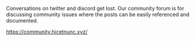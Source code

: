 Conversations on twitter and discord get lost. Our community forum is for discussing community issues where the posts can be easily referenced and documented.

https://community.hicetnunc.xyz/